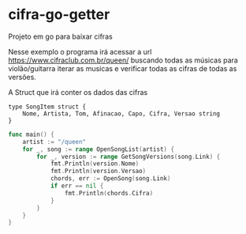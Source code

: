 # cifra-go-getter
Projeto em go para baixar cifras

Nesse exemplo o programa irá acessar a url https://www.cifraclub.com.br/queen/ buscando todas as músicas para violão/guitarra iterar as musicas e verificar todas as cifras de todas as versões.

A Struct que irá conter os dados das cifras
```
type SongItem struct {
	Nome, Artista, Tom, Afinacao, Capo, Cifra, Versao string
}
```

```main.go
func main() {
	artist := "/queen"
	for _, song := range OpenSongList(artist) {
		for _, version := range GetSongVersions(song.Link) {
			fmt.Println(version.Nome)
			fmt.Println(version.Versao)
			chords, err := OpenSong(song.Link)
			if err == nil {
				fmt.Println(chords.Cifra)
			}
		}
	}
}
```
